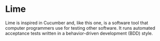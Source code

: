 # Lime
Lime is inspired in Cucumber and, like this one, is a software tool that computer programmers use for testing other software. It runs automated acceptance tests written in a behavior-driven development (BDD) style.
